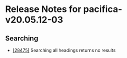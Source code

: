 
# Release Notes for pacifica-v20.05.12-03

## Searching

- [[28475]](http://bugs.koha-community.org/bugzilla3/show_bug.cgi?id=28475) Searching all headings returns no results



